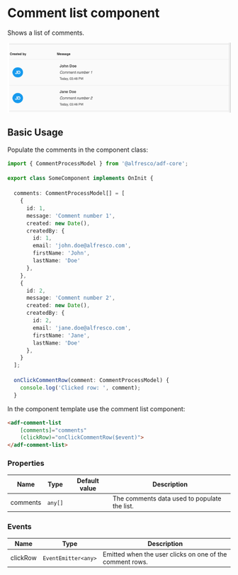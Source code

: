 # Comment list component

Shows a list of comments.

![ADF Comment List](docassets/images/adf-comment-list.png)

## Basic Usage

Populate the comments in the component class:

```ts
import { CommentProcessModel } from '@alfresco/adf-core';

export class SomeComponent implements OnInit {

  comments: CommentProcessModel[] = [
    {
      id: 1,
      message: 'Comment number 1',
      created: new Date(),
      createdBy: {
        id: 1,
        email: 'john.doe@alfresco.com',
        firstName: 'John',
        lastName: 'Doe'
      },
    },
    {
      id: 2,
      message: 'Comment number 2',
      created: new Date(),
      createdBy: {
        id: 2,
        email: 'jane.doe@alfresco.com',
        firstName: 'Jane',
        lastName: 'Doe'
      },
    }
  ];
    
  onClickCommentRow(comment: CommentProcessModel) {
    console.log('Clicked row: ', comment);
  }
```

In the component template use the comment list component:

```html
<adf-comment-list 
    [comments]="comments"
    (clickRow)="onClickCommentRow($event)">
</adf-comment-list>        
```

### Properties

| Name | Type | Default value | Description |
| ---- | ---- | ------------- | ----------- |
| comments | `any[]` |  | The comments data used to populate the list.  |

### Events

| Name | Type | Description |
| ---- | ---- | ----------- |
| clickRow | `EventEmitter<any>` | Emitted when the user clicks on one of the comment rows. |
